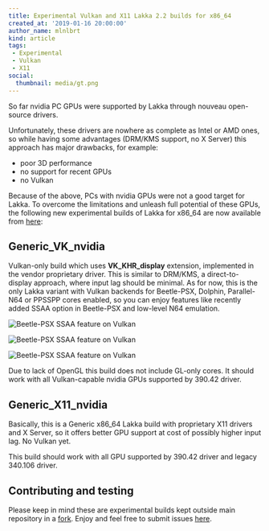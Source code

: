 ```yaml
---
title: Experimental Vulkan and X11 Lakka 2.2 builds for x86_64
created_at: '2019-01-16 20:00:00'
author_name: mlnlbrt
kind: article
tags:
 - Experimental
 - Vulkan
 - X11
social:
  thumbnail: media/gt.png
---
```


So far nvidia PC GPUs were supported by Lakka through nouveau open-source drivers.

Unfortunately, these drivers are nowhere as complete as Intel or AMD ones, so while having some advantages (DRM/KMS support, no X Server) this approach has major drawbacks, for example:

  - poor 3D performance
  - no support for recent GPUs
  - no Vulkan

Because of the above, PCs with nvidia GPUs were not a good target for Lakka. To overcome the limitations and unleash full potential of these GPUs, the following new experimental builds of Lakka for x86_64 are now available from [here](http://le.builds.lakka.tv/exp/):

## Generic_VK_nvidia

Vulkan-only build which uses **VK_KHR_display** extension, implemented in the vendor proprietary driver. This is similar to DRM/KMS, a direct-to-display approach, where input lag should be minimal. As for now, this is the only Lakka variant with Vulkan backends for Beetle-PSX, Dolphin, Parallel-N64 or PPSSPP cores enabled, so you can enjoy features like recently added SSAA option in Beetle-PSX and low-level N64 emulation.

![Beetle-PSX SSAA feature on Vulkan](media/gt.png)

![Beetle-PSX SSAA feature on Vulkan](media/sf.png)

![Beetle-PSX SSAA feature on Vulkan](media/wout.png)

Due to lack of OpenGL this build does not include GL-only cores. It should work with all Vulkan-capable nvidia GPUs supported by 390.42 driver.

## Generic_X11_nvidia

Basically, this is a Generic x86_64 Lakka build with proprietary X11 drivers and X Server, so it offers better GPU support at cost of possibly higher input lag. No Vulkan yet.

This build should work with all GPU supported by 390.42 driver and legacy 340.106 driver.

## Contributing and testing

Please keep in mind these are experimental builds kept outside main repository in a [fork](https://github.com/mlnlbrt/Lakka-LibreELEC/tree/master-nv-vk+x11).
Enjoy and feel free to submit issues [here](https://github.com/mlnlbrt/Lakka-LibreELEC/issues).

